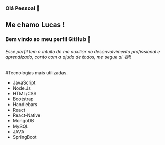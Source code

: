 ### Olá Pessoal 👋

##  Me chamo Lucas ! 
### Bem vindo ao meu perfil GitHub 👋

###### Esse perfil tem o intuito de me auxiliar no desenvolvimento profissional e aprendizado, conto com a ajuda de todos, me segue ai 😄!!

#Tecnologias mais utilizadas.

- JavaScript
- Node.Js
- HTML/CSS
- Bootstrap
- Handlebars
- React
- React-Native
- MongoDB
- MySQL
- JAVA
- SpringBoot


<!--
**LucasFranca65/LucasFranca65** is a ✨ _special_ ✨ repository because its `README.md` (this file) appears on your GitHub profile.

Here are some ideas to get you started:

- 🔭 I’m currently working on ...
- 🌱 I’m currently learning ...
- 👯 I’m looking to collaborate on ...
- 🤔 I’m looking for help with ...
- 💬 Ask me about ...
- 📫 How to reach me: ...
- 😄 Pronouns: ...
- ⚡ Fun fact: ...
-->
